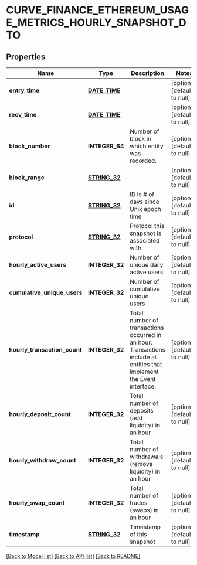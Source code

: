 # CURVE_FINANCE_ETHEREUM_USAGE_METRICS_HOURLY_SNAPSHOT_DTO

## Properties
Name | Type | Description | Notes
------------ | ------------- | ------------- | -------------
**entry_time** | [**DATE_TIME**](DATE_TIME.md) |  | [optional] [default to null]
**recv_time** | [**DATE_TIME**](DATE_TIME.md) |  | [optional] [default to null]
**block_number** | **INTEGER_64** | Number of block in which entity was recorded. | [optional] [default to null]
**block_range** | [**STRING_32**](STRING_32.md) |  | [optional] [default to null]
**id** | [**STRING_32**](STRING_32.md) | ID is # of days since Unix epoch time | [optional] [default to null]
**protocol** | [**STRING_32**](STRING_32.md) | Protocol this snapshot is associated with | [optional] [default to null]
**hourly_active_users** | **INTEGER_32** | Number of unique daily active users | [optional] [default to null]
**cumulative_unique_users** | **INTEGER_32** | Number of cumulative unique users | [optional] [default to null]
**hourly_transaction_count** | **INTEGER_32** | Total number of transactions occurred in an hour. Transactions include all entities that implement the Event interface. | [optional] [default to null]
**hourly_deposit_count** | **INTEGER_32** | Total number of deposits (add liquidity) in an hour | [optional] [default to null]
**hourly_withdraw_count** | **INTEGER_32** | Total number of withdrawals (remove liquidity) in an hour | [optional] [default to null]
**hourly_swap_count** | **INTEGER_32** | Total number of trades (swaps) in an hour | [optional] [default to null]
**timestamp** | [**STRING_32**](STRING_32.md) | Timestamp of this snapshot | [optional] [default to null]

[[Back to Model list]](../README.md#documentation-for-models) [[Back to API list]](../README.md#documentation-for-api-endpoints) [[Back to README]](../README.md)


